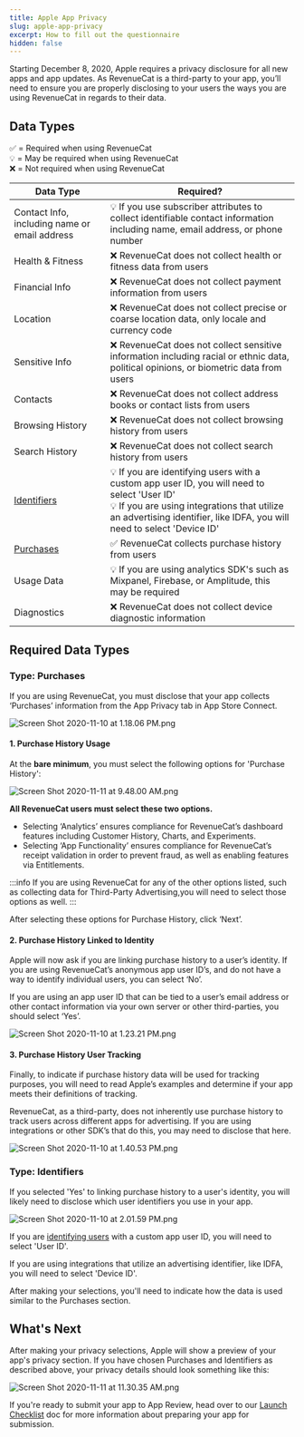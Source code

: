 ```yaml
---
title: Apple App Privacy
slug: apple-app-privacy
excerpt: How to fill out the questionnaire
hidden: false
---
```


Starting December 8, 2020, Apple requires a privacy disclosure for all new apps and app updates. As RevenueCat is a third-party to your app, you’ll need to ensure you are properly disclosing to your users the ways you are using RevenueCat in regards to their data.

## Data Types

✅ = Required when using RevenueCat  
💡 = May be required when using RevenueCat  
❌ = Not required when using RevenueCat

| Data Type                                                                                      | Required?                                                                                                                                                                                                               |
| ---------------------------------------------------------------------------------------------- | ----------------------------------------------------------------------------------------------------------------------------------------------------------------------------------------------------------------------- |
| Contact Info, including name or email address                                                  | 💡 If you use subscriber attributes to collect identifiable contact information including name, email address, or phone number                                                                                          |
| Health & Fitness                                                                               | ❌ RevenueCat does not collect health or fitness data from users                                                                                                                                                        |
| Financial Info                                                                                 | ❌ RevenueCat does not collect payment information from users                                                                                                                                                           |
| Location                                                                                       | ❌ RevenueCat does not collect precise or coarse location data, only locale and currency code                                                                                                                           |
| Sensitive Info                                                                                 | ❌ RevenueCat does not collect sensitive information including racial or ethnic data, political opinions, or biometric data from users                                                                                  |
| Contacts                                                                                       | ❌ RevenueCat does not collect address books or contact lists from users                                                                                                                                                |
| Browsing History                                                                               | ❌ RevenueCat does not collect browsing history from users                                                                                                                                                              |
| Search History                                                                                 | ❌ RevenueCat does not collect search history from users                                                                                                                                                                |
| [Identifiers](/platform-resources/apple-platform-resources/apple-app-privacy#type-identifiers) | 💡 If you are identifying users with a custom app user ID, you will need to select 'User ID'<br>💡 If you are using integrations that utilize an advertising identifier, like IDFA, you will need to select 'Device ID' |
| [Purchases](/platform-resources/apple-platform-resources/apple-app-privacy#type-purchases)     | ✅ RevenueCat collects purchase history from users                                                                                                                                                                      |
| Usage Data                                                                                     | 💡 If you are using analytics SDK's such as Mixpanel, Firebase, or Amplitude, this may be required                                                                                                                      |
| Diagnostics                                                                                    | ❌ RevenueCat does not collect device diagnostic information                                                                                                                                                            |

## Required Data Types

### Type: Purchases

If you are using RevenueCat, you must disclose that your app collects ‘Purchases’ information from the App Privacy tab in App Store Connect.

![Screen Shot 2020-11-10 at 1.18.06 PM.png](/images/2232c73-Screen_Shot_2020-11-10_at_1.18.06_PM_b358ca0644f6c521ffff666d8d3f7206.png)

#### 1. Purchase History Usage

At the **bare minimum**, you must select the following options for 'Purchase History':

![Screen Shot 2020-11-11 at 9.48.00 AM.png](/images/2330c00-Screen_Shot_2020-11-11_at_9.48.00_AM_24c170525027cbac4606aebb0d1aeca8.png)

**All RevenueCat users must select these two options.**

- Selecting ‘Analytics’ ensures compliance for RevenueCat’s dashboard features including Customer History, Charts, and Experiments.
- Selecting ‘App Functionality’ ensures compliance for RevenueCat’s receipt validation in order to prevent fraud, as well as enabling features via Entitlements.

:::info
If you are using RevenueCat for any of the other options listed, such as collecting data for Third-Party Advertising,you will need to select those options as well.
:::

After selecting these options for Purchase History, click ‘Next’.

#### 2. Purchase History Linked to Identity

Apple will now ask if you are linking purchase history to a user’s identity. If you are using RevenueCat’s anonymous app user ID’s, and do not have a way to identify individual users, you can select ‘No’.

If you are using an app user ID that can be tied to a user’s email address or other contact information via your own server or other third-parties, you should select ‘Yes’.

![Screen Shot 2020-11-10 at 1.23.21 PM.png](/images/1520bb4-Screen_Shot_2020-11-10_at_1.23.21_PM_f3e428ea3afe309e1694d915f409e7fc.png)

#### 3. Purchase History User Tracking

Finally, to indicate if purchase history data will be used for tracking purposes, you will need to read Apple’s examples and determine if your app meets their definitions of tracking.

RevenueCat, as a third-party, does not inherently use purchase history to track users across different apps for advertising. If you are using integrations or other SDK’s that do this, you may need to disclose that here.

![Screen Shot 2020-11-10 at 1.40.53 PM.png](/images/e9c42f6-Screen_Shot_2020-11-10_at_1.40.53_PM_c0950e0272874f05f955bd80e868518d.png)

### Type: Identifiers

If you selected 'Yes' to linking purchase history to a user's identity, you will likely need to disclose which user identifiers you use in your app.

![Screen Shot 2020-11-10 at 2.01.59 PM.png](/images/191ea58-Screen_Shot_2020-11-10_at_2.01.59_PM_f5cabe0552bb9055fd9ba9f0afdac68f.png)

If you are [identifying users](/customers/user-ids) with a custom app user ID, you will need to select 'User ID'.

If you are using integrations that utilize an advertising identifier, like IDFA, you will need to select 'Device ID'.

After making your selections, you'll need to indicate how the data is used similar to the Purchases section.

## What's Next

After making your privacy selections, Apple will show a preview of your app's privacy section. If you have chosen Purchases and Identifiers as described above, your privacy details should look something like this:

![Screen Shot 2020-11-11 at 11.30.35 AM.png](/images/8906e83-Screen_Shot_2020-11-11_at_11.30.35_AM_029440ef978daef4e98c0c0c22991b8b.png)

If you're ready to submit your app to App Review, head over to our [Launch Checklist](/test-and-launch/launch-checklist) doc for more information about preparing your app for submission.
